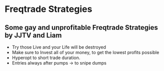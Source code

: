 # Freqtrade Strategies

## Some gay and unprofitable Freqtrade Strategies by JJTV and Liam

- Try those Live and your Life will be destroyed
- Make sure to Invest all of your money, to get the lowest profits possible
- Hyperopt to short trade duration.
- Entries always after pumps -> to snipe dumps

